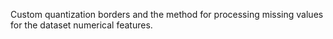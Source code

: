
Custom quantization borders and the method for processing missing values for the dataset numerical features.
